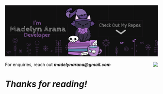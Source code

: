 ![image](assets/madelynarana2.svg)
<p align='right'>
<a href="https://github.com/madelynarana">
  <img align="right" src="https://github-readme-stats.vercel.app/api/top-langs/?username=madelynarana&count_private=true&layout=compact" />
</a>
</p>

<p align='left'>For enquiries, reach out <i><b>madelynarana@gmail.com</b></i></p>

<p align='center' width='100%'><h1><i>Thanks for reading!
</i></h1></p> 
